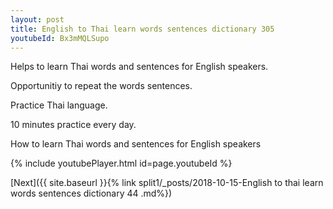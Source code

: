 ```yaml
---
layout: post
title: English to Thai learn words sentences dictionary 305 
youtubeId: Bx3mMQLSupo
---
```

 
 
Helps to learn Thai words and sentences for English speakers.

Opportunitiy to repeat the words sentences. 

Practice Thai language. 
 
10 minutes practice every day. 
 
How to learn Thai words and sentences for English speakers 
 
{% include youtubePlayer.html id=page.youtubeId %}
 
 
[Next]({{ site.baseurl }}{% link  split1/_posts/2018-10-15-English to thai learn words sentences dictionary 44 .md%})
 
